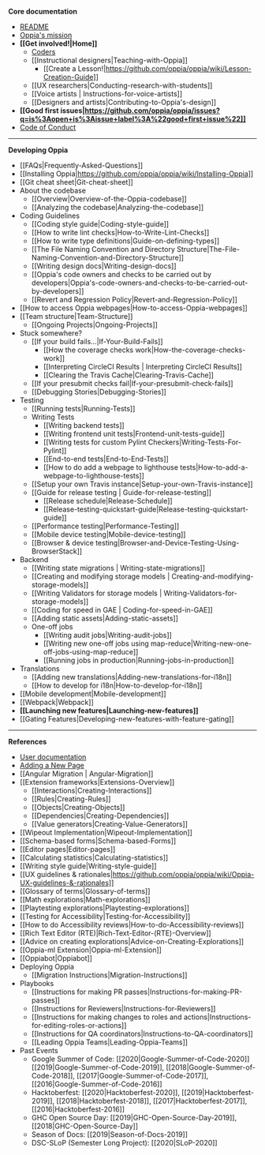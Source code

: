 **Core documentation**
  * [README](https://github.com/oppia/oppia/blob/develop/.github/README.md#oppia)
  * [Oppia's mission](https://github.com/oppia/oppia/wiki/Oppia's-Mission)
  * **[[Get involved!|Home]]**
    * [Coders](https://github.com/oppia/oppia/wiki/Contributing-code-to-Oppia#setting-things-up)
    * [[Instructional designers|Teaching-with-Oppia]]
      * [[Create a Lesson!|https://github.com/oppia/oppia/wiki/Lesson-Creation-Guide]]
    * [[UX researchers|Conducting-research-with-students]]
    * [[Voice artists | Instructions-for-voice-artists]]
    * [[Designers and artists|Contributing-to-Oppia's-design]]
  * **[[Good first issues|https://github.com/oppia/oppia/issues?q=is%3Aopen+is%3Aissue+label%3A%22good+first+issue%22]]**
  * [Code of Conduct](https://github.com/oppia/oppia/blob/develop/.github/CODE_OF_CONDUCT.md)

---
**Developing Oppia**
  * [[FAQs|Frequently-Asked-Questions]]
  * [[Installing Oppia|https://github.com/oppia/oppia/wiki/Installing-Oppia]]
  * [[Git cheat sheet|Git-cheat-sheet]]
  * About the codebase
    * [[Overview|Overview-of-the-Oppia-codebase]]
    * [[Analyzing the codebase|Analyzing-the-codebase]]
  * Coding Guidelines
    * [[Coding style guide|Coding-style-guide]]
    * [[How to write lint checks|How-to-Write-Lint-Checks]]
    * [[How to write type definitions|Guide-on-defining-types]]
    * [[The File Naming Convention and Directory Structure|The-File-Naming-Convention-and-Directory-Structure]]
    * [[Writing design docs|Writing-design-docs]]
    * [[Oppia's code owners and checks to be carried out by developers|Oppia's-code-owners-and-checks-to-be-carried-out-by-developers]]
    * [[Revert and Regression Policy|Revert-and-Regression-Policy]]
  * [[How to access Oppia webpages|How-to-access-Oppia-webpages]]
  * [[Team structure|Team-Structure]]
    * [[Ongoing Projects|Ongoing-Projects]]
  * Stuck somewhere?
    * [[If your build fails...|If-Your-Build-Fails]]
      * [[How the coverage checks work|How-the-coverage-checks-work]]
      * [[Interpreting CircleCI Results | Interpreting CircleCI Results]]
      * [[Clearing the Travis Cache|Clearing-Travis-Cache]]
    * [[If your presubmit checks fail|If-your-presubmit-check-fails]]
    * [[Debugging Stories|Debugging-Stories]]
  * Testing
    * [[Running tests|Running-Tests]]
    * Writing Tests
      * [[Writing backend tests]]
      * [[Writing frontend unit tests|Frontend-unit-tests-guide]]
      * [[Writing tests for custom Pylint Checkers|Writing-Tests-For-Pylint]]
      * [[End-to-end tests|End-to-End-Tests]]
      * [[How to do add a webpage to lighthouse tests|How-to-add-a-webpage-to-lighthouse-tests]]
    * [[Setup your own Travis instance|Setup-your-own-Travis-instance]]
    * [[Guide for release testing | Guide-for-release-testing]]
      * [[Release schedule|Release-Schedule]]
      * [[Release-testing-quickstart-guide|Release-testing-quickstart-guide]]
    * [[Performance testing|Performance-Testing]]
    * [[Mobile device testing|Mobile-device-testing]]
    * [[Browser & device testing|Browser-and-Device-Testing-Using-BrowserStack]]
  * Backend
    * [[Writing state migrations | Writing-state-migrations]]
    * [[Creating and modifying storage models | Creating-and-modifying-storage-models]]
    * [[Writing Validators for storage models | Writing-Validators-for-storage-models]]
    * [[Coding for speed in GAE | Coding-for-speed-in-GAE]]
    * [[Adding static assets|Adding-static-assets]]
    * One-off jobs
      * [[Writing audit jobs|Writing-audit-jobs]]
      * [[Writing new one-off jobs using map-reduce|Writing-new-one-off-jobs-using-map-reduce]]
      * [[Running jobs in production|Running-jobs-in-production]]
  * Translations
    * [[Adding new translations|Adding-new-translations-for-i18n]]
    * [[How to develop for i18n|How-to-develop-for-i18n]]
  * [[Mobile development|Mobile-development]]
  * [[Webpack|Webpack]]
  * **[[Launching new features|Launching-new-features]]**
  * [[Gating Features|Developing-new-features-with-feature-gating]]

---

**References**
  * [User documentation](https://oppia.github.io/)
  * [Adding a New Page](https://github.com/oppia/oppia/wiki/Adding-new-page)
  * [[Angular Migration | Angular-Migration]]
  * [[Extension frameworks|Extensions-Overview]]
    * [[Interactions|Creating-Interactions]]
    * [[Rules|Creating-Rules]]
    * [[Objects|Creating-Objects]]
    * [[Dependencies|Creating-Dependencies]]
    * [[Value generators|Creating-Value-Generators]]
  * [[Wipeout Implementation|Wipeout-Implementation]]
  * [[Schema-based forms|Schema-based-Forms]]
  * [[Editor pages|Editor-pages]]
  * [[Calculating statistics|Calculating-statistics]]
  * [[Writing style guide|Writing-style-guide]]
  * [[UX guidelines & rationales|https://github.com/oppia/oppia/wiki/Oppia-UX-guidelines-&-rationales]]
  * [[Glossary of terms|Glossary-of-terms]]
  * [[Math explorations|Math-explorations]]
  * [[Playtesting explorations|Playtesting-explorations]]
  * [[Testing for Accessibility|Testing-for-Accessibility]]
  * [[How to do Accessibility reviews|How-to-do-Accessibility-reviews]]
  * [[Rich Text Editor (RTE)|Rich-Text-Editor-(RTE)-Overview]]
  * [[Advice on creating explorations|Advice-on-Creating-Explorations]]
  * [[Oppia-ml Extension|Oppia-ml-Extension]]
  * [[Oppiabot|Oppiabot]]
  * Deploying Oppia
    * [[Migration Instructions|Migration-Instructions]]
  * Playbooks
    * [[Instructions for making PR passes|Instructions-for-making-PR-passes]]
    * [[Instructions for Reviewers|Instructions-for-Reviewers]]
    * [[Instructions for making changes to roles and actions|Instructions-for-editing-roles-or-actions]]
    * [[Instructions for QA coordinators|Instructions-to-QA-coordinators]]
    * [[Leading Oppia Teams|Leading-Oppia-Teams]]
  * Past Events
    * Google Summer of Code: [[2020|Google-Summer-of-Code-2020]] [[2019|Google-Summer-of-Code-2019]], [[2018|Google-Summer-of-Code-2018]], [[2017|Google-Summer-of-Code-2017]], [[2016|Google-Summer-of-Code-2016]]
    * Hacktoberfest: [[2020|Hacktoberfest-2020]], [[2019|Hacktoberfest-2019]], [[2018|Hacktoberfest-2018]], [[2017|Hacktoberfest-2017]], [[2016|Hacktoberfest-2016]]
    * GHC Open Source Day: [[2019|GHC-Open-Source-Day-2019]], [[2018|GHC-Open-Source-Day]]
    * Season of Docs: [[2019|Season-of-Docs-2019]]
    * DSC-SLoP (Semester Long Project): [[2020|SLoP-2020]]